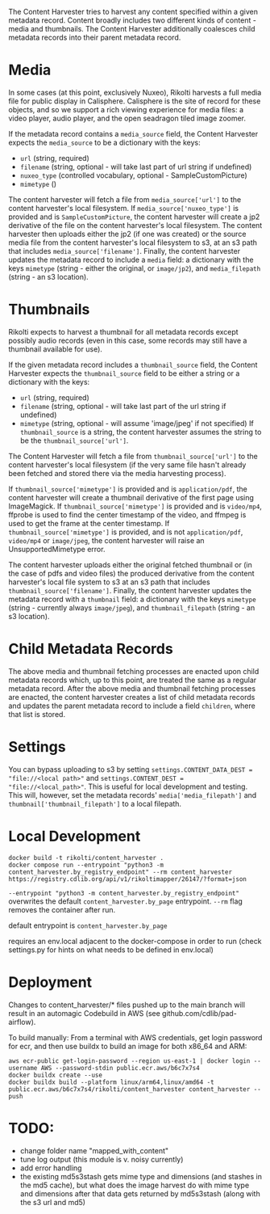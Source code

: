 The Content Harvester tries to harvest any content specified within a given metadata record. Content broadly includes two different kinds of content - media and thumbnails. The Content Harvester additionally coalesces child metadata records into their parent metadata record. 

# Media

In some cases (at this point, exclusively Nuxeo), Rikolti harvests a full media file for public display in Calisphere. Calisphere is the site of record for these objects, and so we support a rich viewing experience for media files: a video player, audio player, and the open seadragon tiled image zoomer. 

If the metadata record contains a `media_source` field, the Content Harvester expects the `media_source` to be a dictionary with the keys: 
- `url` (string, required)
- `filename` (string, optional - will take last part of url string if undefined)
- `nuxeo_type` (controlled vocabulary, optional - SampleCustomPicture)
- `mimetype` ()

The content harvester will fetch a file from `media_source['url']` to the content harvester's local filesystem. If `media_source['nuxeo_type']` is provided and is `SampleCustomPicture`, the content harvester will create a jp2 derivative of the file on the content harvester's local filesystem. The content harvester then uploads either the jp2 (if one was created) or the source media file from the content harvester's local filesystem to s3, at an s3 path that includes `media_source['filename']`. Finally, the content harvester updates the metadata record to include a `media` field: a dictionary with the keys `mimetype` (string - either the original, or `image/jp2`), and `media_filepath` (string - an s3 location). 

# Thumbnails

Rikolti expects to harvest a thumbnail for all metadata records except possibly audio records (even in this case, some records may still have a thumbnail available for use). 

If the given metadata record includes a `thumbnail_source` field, the Content Harvester expects the `thumbnail_source` field to be either a string or a dictionary with the keys:
- `url` (string, required)
- `filename` (string, optional - will take last part of the url string if undefined)
- `mimetype` (string, optional - will assume 'image/jpeg' if not specified)
If `thumbnail_source` is a string, the content harvester assumes the string to be the `thumbnail_source['url']`. 

The Content Harvester will fetch a file from `thumbnail_source['url']` to the content harvester's local filesystem (if the very same file hasn't already been fetched and stored there via the media harvesting process). 

If `thumbnail_source['mimetype']` is provided and is `application/pdf`, the content harvester will create a thumbnail derivative of the first page using ImageMagick. If `thumbnail_source['mimetype']` is provided and is `video/mp4`, ffprobe is used to find the center timestamp of the video, and ffmpeg is used to get the frame at the center timestamp. If `thumbnail_source['mimetype']` is provided, and is not `application/pdf`, `video/mp4` or `image/jpeg`, the content harvester will raise an UnsupportedMimetype error. 

The content harvester uploads either the original fetched thumbnail or (in the case of pdfs and video files) the produced derivative from the content harvester's local file system to s3 at an s3 path that includes `thumbnail_source['filename']`. Finally, the content harvester updates the metadata record with a `thumbnail` field: a dictionary with the keys `mimetype` (string - currently always `image/jpeg`), and `thumbnail_filepath` (string - an s3 location). 

# Child Metadata Records

The above media and thumbnail fetching processes are enacted upon child metadata records which, up to this point, are treated the same as a regular metadata record. After the above media and thumbnail fetching processes are enacted, the content harvester creates a list of child metadata records and updates the parent metadata record to include a field `children`, where that list is stored. 

# Settings

You can bypass uploading to s3 by setting `settings.CONTENT_DATA_DEST = "file://<local path>"` and `settings.CONTENT_DEST = "file://<local_path>"`. This is useful for local development and testing. This will, however, set the metadata records' `media['media_filepath']` and `thumbnail['thumbnail_filepath']` to a local filepath. 

# Local Development

```
docker build -t rikolti/content_harvester .
docker compose run --entrypoint "python3 -m content_harvester.by_registry_endpoint" --rm content_harvester https://registry.cdlib.org/api/v1/rikoltimapper/26147/?format=json
```

`--entrypoint "python3 -m content_harvester.by_registry_endpoint"` overwrites the default `content_harvester.by_page` entrypoint.
`--rm` flag removes the container after run.

default entrypoint is `content_harvester.by_page` 

requires an env.local adjacent to the docker-compose in order to run (check settings.py for hints on what needs to be defined in env.local)

# Deployment

Changes to content_harvester/* files pushed up to the main branch will result in an automagic Codebuild in AWS (see github.com/cdlib/pad-airflow). 

To build manually: From a terminal with AWS credentials, get login password for ecr, and then use buildx to build an image for both x86_64 and ARM:

```
aws ecr-public get-login-password --region us-east-1 | docker login --username AWS --password-stdin public.ecr.aws/b6c7x7s4
docker buildx create --use
docker buildx build --platform linux/arm64,linux/amd64 -t public.ecr.aws/b6c7x7s4/rikolti/content_harvester content_harvester --push
```

# TODO:
- change folder name "mapped_with_content"
- tune log output (this module is v. noisy currently)
- add error handling
- the existing md5s3stash gets mime type and dimensions (and stashes in the md5 cache), but what does the image harvest do with mime type and dimensions after that data gets returned by md5s3stash (along with the s3 url and md5)